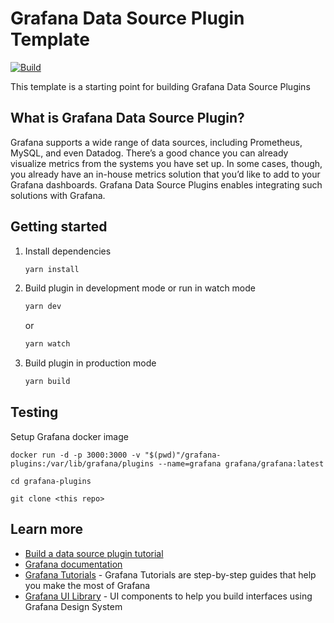 # Grafana Data Source Plugin Template

[![Build](https://github.com/grafana/grafana-starter-datasource/workflows/CI/badge.svg)](https://github.com/grafana/grafana-starter-datasource/actions?query=workflow%3A%22CI%22)

This template is a starting point for building Grafana Data Source Plugins

## What is Grafana Data Source Plugin?

Grafana supports a wide range of data sources, including Prometheus, MySQL, and even Datadog. There’s a good chance you can already visualize metrics from the systems you have set up. In some cases, though, you already have an in-house metrics solution that you’d like to add to your Grafana dashboards. Grafana Data Source Plugins enables integrating such solutions with Grafana.

## Getting started

1. Install dependencies

   ```bash
   yarn install
   ```

2. Build plugin in development mode or run in watch mode

   ```bash
   yarn dev
   ```

   or

   ```bash
   yarn watch
   ```

3. Build plugin in production mode

   ```bash
   yarn build
   ```

## Testing

Setup Grafana docker image

```
docker run -d -p 3000:3000 -v "$(pwd)"/grafana-plugins:/var/lib/grafana/plugins --name=grafana grafana/grafana:latest

cd grafana-plugins

git clone <this repo>
```

## Learn more

- [Build a data source plugin tutorial](https://grafana.com/tutorials/build-a-data-source-plugin)
- [Grafana documentation](https://grafana.com/docs/)
- [Grafana Tutorials](https://grafana.com/tutorials/) - Grafana Tutorials are step-by-step guides that help you make the most of Grafana
- [Grafana UI Library](https://developers.grafana.com/ui) - UI components to help you build interfaces using Grafana Design System

